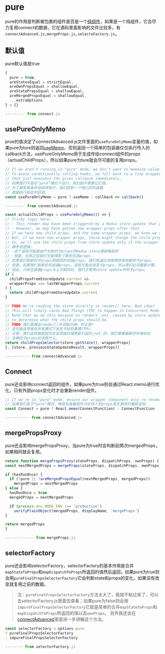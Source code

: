 # pure
pure的作用是判断被包裹的组件是否是一个[纯组件](https://react-redux.js.org/api/connect#pure-boolean)，如果是一个纯组件，它会尽力复用connect的数据，它在源码里面影响的文件比较多，有`connectAdvanced.js,mergeProps.js,selectoFactory.js`。
## 默认值
pure默认值是true
```js
{
  pure = true,
  areStatesEqual = strictEqual,
  areOwnPropsEqual = shallowEqual,
  areStatePropsEqual = shallowEqual,
  areMergedPropsEqual = shallowEqual,
  ...extraOptions
} = {}

--------- from connect.js
```
## usePureOnlyMemo
prue的值决定了connectAdvanced.js文件里面的`usePureOnlyMemo`变量的值，如果pure为ture则返回[useMemo](https://reactjs.org/docs/hooks-reference.html#usememo)，否则返回一个简单的包装器仅仅执行传入的callback方法，usePureOnlyMemo用于生成传给connect组件的props（actualChildProps），所以如果pure为ture就会尽可能的复用props。
```js
// If we aren't running in "pure" mode, we don't want to memoize values.
// To avoid conditionally calling hooks, we fall back to a tiny wrapper
// that just executes the given callback immediately.
// 如果我们不是在“pure”模式下运行，我们就不需要记忆值。
// 为了避免有条件地调用钩子，我们回到一个很小的包装器
// 直接执行给定的回调。
const usePureOnlyMemo = pure ? useMemo : callback => callback()

--------- from connectAdvanced.js
```
```js
const actualChildProps = usePureOnlyMemo(() => {
// Tricky logic here:
// - This render may have been triggered by a Redux store update that produced new child props
// - However, we may have gotten new wrapper props after that
// If we have new child props, and the same wrapper props, we know we should use the new child props as-is.
// But, if we have new wrapper props, those might change the child props, so we have to recalculate things.
// So, we'll use the child props from store update only if the wrapper props are the same as last time.
// 棘手的逻辑:
// -这个渲染可能是由产生新的子props的Redux store更新触发的
// -但是，在那之后我们可能得到了新的包装props
// 如果我们有新的子props和相同的包装props，我们知道应该按原样使用新的子props。
// 但是，如果我们有新的包装器props，这些可能会改变子props，所以我们必须重新计算。
// 因此，只有包装器props与上次相同时，我们才使用store update中的子props。
if (
  childPropsFromStoreUpdate.current &&
  wrapperProps === lastWrapperProps.current
) {
  return childPropsFromStoreUpdate.current
}

// TODO We're reading the store directly in render() here. Bad idea?
// This will likely cause Bad Things (TM) to happen in Concurrent Mode.
// Note that we do this because on renders _not_ caused by store updates, we need the latest store state
// to determine what the child props should be.
// TODO 我们直接在render()中读取存储。坏主意?
// 这可能会导致在并发模式下发生不好的事情(TM)。
// 注意，我们这样做是因为在呈现由存储更新引起的_not_时，我们需要最新的存储状态
// 去确定子props应该是什么。
return childPropsSelector(store.getState(), wrapperProps)
}, [store, previousStateUpdateResult, wrapperProps])

----------- from connectAdvanced.js
```
## Connect
pure还会影响connect返回的组件，如果pure为true则会通过React.memo进行优化，只有外部props变化时才会重新render组件。
```js
// If we're in "pure" mode, ensure our wrapper component only re-renders when incoming props have changed.
// 如果我们处于“pure”模式，确保包装器组件只在传入的props发生更改时重新呈现。
const Connect = pure ? React.memo(ConnectFunction) : ConnectFunction

----------- from connectAdvanced.js
```
## mergePropsProxy
pure还会影响mergePropsProxy，当pure为true时会判断前两次mergedProps，如果相同就会复用。
```js
return function mergePropsProxy(stateProps, dispatchProps, ownProps) {
const nextMergedProps = mergeProps(stateProps, dispatchProps, ownProps)

if (hasRunOnce) {
  if (!pure || !areMergedPropsEqual(nextMergedProps, mergedProps))
    mergedProps = nextMergedProps
} else {
  hasRunOnce = true
  mergedProps = nextMergedProps

  if (process.env.NODE_ENV !== 'production')
    verifyPlainObject(mergedProps, displayName, 'mergeProps')
}

return mergedProps
}

------------- from mergeProps.js
```
## selectorFactory
pure还会影响selectorFactory，selectorFactory的基本作用是合并`mapStateToProps`和`mapDispatchToProps`所返回的值然后返回，如果pure为true则会用`pureFinalPropsSelectorFactory`它会判断state和props的变化，如果没有改变就复用之前的数据。
>注：`pureFinalPropsSelectorFactory`方法太大了，我就不粘过来了，可以去selectorFactory.js里面去查看；如果pure为false则会用`impureFinalPropsSelectorFactory`它就是简单的合并`mapStateToProps`和`mapDispatchToProps`所返回的值以及`ownProps`。
另外我还会在[connectAdvanced](./connectAdvanced.md)里面进一步讲解这个方法。
```js
const selectorFactory = options.pure
? pureFinalPropsSelectorFactory
: impureFinalPropsSelectorFactory

-------- from selectorFactory.js
```